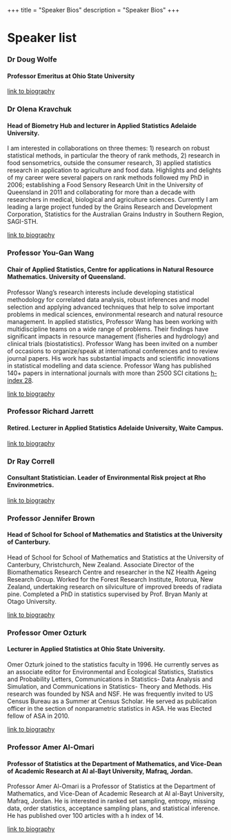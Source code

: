 +++
title = "Speaker Bios"
description = "Speaker Bios"
+++

# Speaker list

### Dr Doug Wolfe
#### Professor Emeritus at Ohio State University

[link to biography](https://stat.osu.edu/people/wolfe.9)

### Dr Olena Kravchuk
#### Head of Biometry Hub and lecturer in Applied Statistics Adelaide University.
I am interested in collaborations on three themes: 1) research on robust statistical methods, in particular the theory of rank methods, 2) research in food sensometrics, outside the consumer research, 3) applied statistics research in application to agriculture and food data. Highlights and delights of my career were several papers on rank methods followed my PhD in 2006; establishing a Food Sensory Research Unit in the University of Queensland in 2011 and collaborating for more than a decade with researchers in medical, biological and agriculture sciences. Currently I am leading a large project funded by the Grains Research and Development Corporation, Statistics for the  Australian Grains Industry in Southern Region, SAGI-STH.

[link to biography](https://researchers.adelaide.edu.au/profile/olena.kravchuk)

### Professor You-Gan Wang
#### Chair of Applied Statistics, Centre for applications in Natural Resource Mathematics.  University of Queensland.
Professor Wang’s research interests include developing statistical methodology for correlated data analysis, robust inferences and model selection and applying advanced techniques that help to solve important problems in medical sciences, environmental research and natural resource management. In applied statistics, Professor Wang has been working with multidiscipline teams on a wide range of problems. Their findings have significant impacts in resource management (fisheries and hydrology) and clinical trials (biostatistics).  Professor Wang has been invited on a number of occasions to organize/speak at international conferences and to review journal papers. His work has substantial impacts and scientific innovations in statistical modelling and data science. Professor Wang has published 140+ papers in international journals with more than 2500 SCI citations [h-index 28](http://scholar.google.com.au/citations?user=MNUkTMQAAAAJ&hl=en).

[link to biography](http://staff.qut.edu.au/staff/wangy/)

### Professor Richard Jarrett
#### Retired.  Lecturer in Applied Statistics Adelaide University, Waite Campus.

[link to biography](www.slides.com)

### Dr Ray Correll
#### Consultant Statistician.  Leader of Environmental Risk project at Rho Environmetrics.

[link to biography](www.slides.com)

### Professor Jennifer Brown
#### Head of School for School of Mathematics and Statistics at the University of Canterbury.
Head of School for School of Mathematics and Statistics at the University of Canterbury, Christchurch, New Zealand. Associate Director of the Biomathematics Research Centre and researcher in the NZ Health Ageing Research Group. Worked for the Forest Research Institute, Rotorua, New Zealand, undertaking research on silviculture of improved breeds of radiata pine. Completed a PhD in statistics supervised by Prof. Bryan Manly at Otago University.

[link to biography](http://www.math.canterbury.ac.nz/~j.brown/)

### Professor Omer Ozturk
#### Lecturer in Applied Statistics at Ohio State University.
Omer Ozturk joined to the statistics faculty in 1996. He currently serves as an associate editor for Environmental and Ecological Statistics, Statistics and Probability Letters, Communications in Statistics- Data Analysis and Simulation, and Communications in Statistics- Theory and Methods. His research was founded by NSA and NSF. He was frequently invited to US Census Bureau as a Summer at Census Scholar. He served as publication officer in the section of nonparametric statistics in ASA. He was Elected fellow of ASA in 2010.

[link to biography](https://stat.osu.edu/people/ozturk.4)

### Professor Amer Al-Omari
#### Professor of Statistics at the Department of Mathematics, and Vice-Dean of Academic Research at Al al-Bayt University, Mafraq, Jordan.
Professor Amer Al-Omari is a Professor of Statistics at the Department of Mathematics, and Vice-Dean of Academic Research at Al al-Bayt University, Mafraq, Jordan. He is interested in ranked set sampling, entropy, missing data, order statistics, acceptance sampling plans, and statistical inference. He has published over 100 articles with a h index of 14.

[link to biography](https://web2.aabu.edu.jo/Staf/index.jsp?emp=2576)